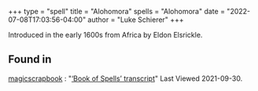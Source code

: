 +++
type = "spell"
title = "Alohomora"
spells = "Alohomora"
date = "2022-07-08T17:03:56-04:00"
author = "Luke Schierer"
+++

Introduced in the early 1600s from Africa by Eldon Elsrickle.

## Found in

[magicscrapbook](https://magicscrapbook.tumblr.com/)
:   "[‘Book of Spells’ transcript](https://magicscrapbook.tumblr.com/post/162085200042/book-of-spells-transcript)"
    Last Viewed 2021-09-30.

